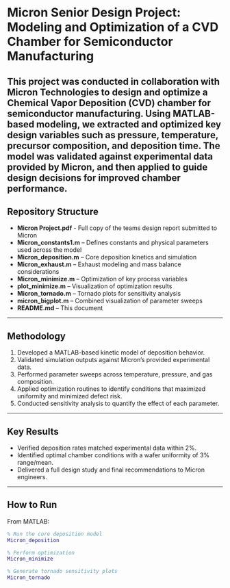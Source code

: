 # Micron Senior Design Project: Modeling and Optimization of a CVD Chamber for Semiconductor Manufacturing
This project was conducted in collaboration with Micron Technologies to design and optimize a Chemical Vapor Deposition (CVD) chamber for semiconductor manufacturing. Using MATLAB-based modeling, we extracted and optimized key design variables such as pressure, temperature, precursor composition, and deposition time. The model was validated against experimental data provided by Micron, and then applied to guide design decisions for improved chamber performance.
---

## Repository Structure  
- **Micron Project.pdf** - Full copy of the teams design report submitted to Micron
- **Micron_constants1.m** – Defines constants and physical parameters used across the model  
- **Micron_deposition.m** – Core deposition kinetics and simulation  
- **Micron_exhaust.m** – Exhaust modeling and mass balance considerations  
- **Micron_minimize.m** – Optimization of key process variables  
- **plot_minimize.m** – Visualization of optimization results  
- **Micron_tornado.m** – Tornado plots for sensitivity analysis  
- **micron_bigplot.m** – Combined visualization of parameter sweeps  
- **README.md** – This document  

---

## Methodology  
1. Developed a MATLAB-based kinetic model of deposition behavior.  
2. Validated simulation outputs against Micron’s provided experimental data.  
3. Performed parameter sweeps across temperature, pressure, and gas composition.  
4. Applied optimization routines to identify conditions that maximized uniformity and minimized defect risk.  
5. Conducted sensitivity analysis to quantify the effect of each parameter.  

---

## Key Results  
- Verified deposition rates matched experimental data within 2%.  
- Identified optimal chamber conditions with a wafer uniformity of 3% range/mean.  
- Delivered a full design study and final recommendations to Micron engineers.  

---

## How to Run  
From MATLAB:  

```matlab
% Run the core deposition model
Micron_deposition  

% Perform optimization
Micron_minimize  

% Generate tornado sensitivity plots
Micron_tornado  
